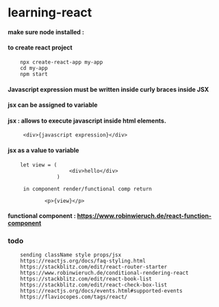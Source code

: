 # learning-react

#### make sure node installed :
#### to create react project

        npx create-react-app my-app
        cd my-app
        npm start

#### Javascript expression must be written inside curly braces inside JSX

#### jsx can be assigned to variable


#### jsx : allows to execute javascript inside html elements.

         <div>{javascript expression}</div>       

#### jsx as a value to variable

        let view = (
                        <div>hello</div>
                    )
                    
         in component render/functional comp return
         
                <p>{view}</p>


#### functional component : https://www.robinwieruch.de/react-function-component


### todo
        sending className style props/jsx
        https://reactjs.org/docs/faq-styling.html
        https://stackblitz.com/edit/react-router-starter
        https://www.robinwieruch.de/conditional-rendering-react
        https://stackblitz.com/edit/react-book-list
        https://stackblitz.com/edit/react-check-box-list
        https://reactjs.org/docs/events.html#supported-events
        https://flaviocopes.com/tags/react/

